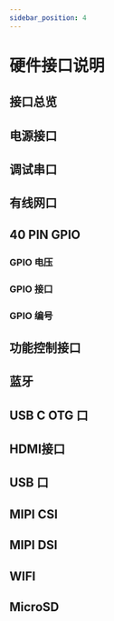 ```yaml
---
sidebar_position: 4
---
```


# 硬件接口说明

## 接口总览

## 电源接口

## 调试串口

## 有线网口

## 40 PIN GPIO

### GPIO 电压

### GPIO 接口

### GPIO 编号

## 功能控制接口

## 蓝牙

## USB C OTG 口

## HDMI接口

## USB 口

## MIPI CSI

## MIPI DSI

## WIFI

## MicroSD
